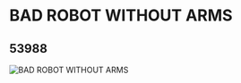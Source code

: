 # BAD ROBOT WITHOUT ARMS
## 53988
![BAD ROBOT WITHOUT ARMS](https://lc-www-live-s.legocdn.com/media/bricks/5/2/4291057.jpg)